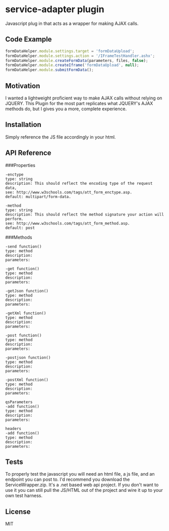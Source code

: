 # service-adapter plugin

Javascript plug in that acts as a wrapper for making AJAX calls. 

## Code Example

```js
formDataHelper.module.settings.target = 'formDataUpload';
formDataHelper.module.settings.action = '/IFrameTestHandler.ashx';
formDataHelper.module.createFormData(parameters, files, false);
formDataHelper.module.createIframe('formDataUpload', null);
formDataHelper.module.submitFormData();
```

## Motivation

I wanted a lightweight proficient way to make AJAX calls without relying on JQUERY. This
Plugin for the most part replicates what JQUERY's AJAX methods do, but I gives you a more,
complete experience.

## Installation

Simply reference the JS file accordingly in your html.

## API Reference

###Properties

```
-enctype
type: string
description: This should reflect the encoding type of the request data, 
see: http://www.w3schools.com/tags/att_form_enctype.asp.
default: multipart/form-data.
```

```
-method
type: string
description: This should reflect the method signature your action will perform. 
see: http://www.w3schools.com/tags/att_form_method.asp.
default: post
```


###Methods

```
-send function()
type: method
description: 
parameters:
```

```
-get function()
type: method
description: 
parameters:
```

```
-getJson function()
type: method
description: 
parameters:
```

```
-getXml function()
type: method
description: 
parameters:
```

```
-post function()
type: method
description: 
parameters:
```

```
-postjson function()
type: method
description: 
parameters:
```

```
-postXml function()
type: method
description: 
parameters:
```

```
qsParameters
-add function()
type: method
description: 
parameters:
```

```
headers
-add function()
type: method
description: 
parameters:
```


## Tests

To properly test the javascript you will need an html file, a js file, and an endpoint 
you can post to. I'd recommend you download the ServiceWrapper.zip. It's a .net based
web api project. If you don't want to use it you can still pull the JS/HTML out of the 
project and wire it up to your own test harness.

## License

MIT
